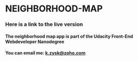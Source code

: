# NEIGHBORHOOD-MAP

### Here is a link to the live version

#### The neighborhood map app is part of the Udacity Front-End Webdeveloper Nanodegree

#### You can email me: k.zysk@zoho.com
